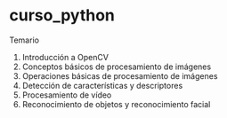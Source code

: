 # curso_python

Temario
1. Introducción a OpenCV
2. Conceptos básicos de procesamiento de imágenes
3. Operaciones básicas de procesamiento de imágenes
4. Detección de características y descriptores
5. Procesamiento de vídeo
6. Reconocimiento de objetos y reconocimiento facial
